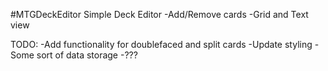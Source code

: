 #MTGDeckEditor
Simple Deck Editor
-Add/Remove cards
-Grid and Text view

TODO:
-Add functionality for doublefaced and split cards
-Update styling
-Some sort of data storage
-???